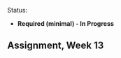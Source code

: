 Status:
- **Required (minimal) - In Progress**

Assignment, Week 13
----------------------------------------
